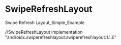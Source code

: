 # SwipeRefreshLayout
Swipe Refresh Layout_Simple_Example

//SwipeRefreshLayout
implementation "androidx.swiperefreshlayout:swiperefreshlayout:1.1.0"
